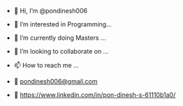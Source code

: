 - 👋 Hi, I’m @pondinesh006
- 👀 I’m interested in Programming...
- 🌱 I’m currently doing Masters ...
- 💞️ I’m looking to collaborate on ...
- 📫 How to reach me ...

- 📧 pondinesh006@gmail.com
- 🔗 https://www.linkedin.com/in/pon-dinesh-s-61110b1a0/

<!---
pondinesh006/pondinesh006 is a ✨ special ✨ repository because its `README.md` (this file) appears on your GitHub profile.
You can click the Preview link to take a look at your changes.
--->
